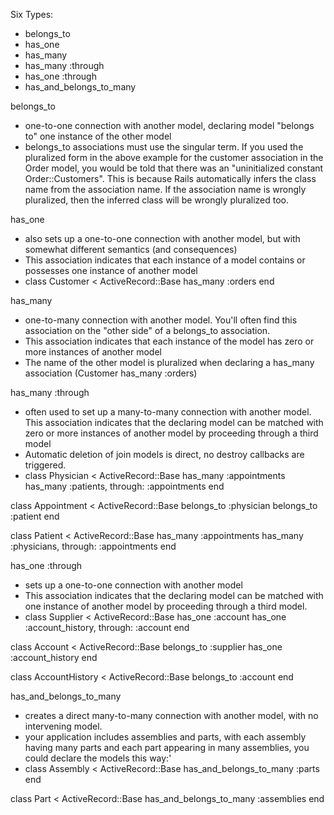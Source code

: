 Six Types:
* belongs_to
* has_one
* has_many
* has_many :through
* has_one :through
* has_and_belongs_to_many




belongs_to
 * one-to-one connection with another model, declaring model "belongs to" one instance of the other model
 * belongs_to associations must use the singular term. If you used the pluralized form in the above example for the customer association in the Order model, you would be told that there was an "uninitialized constant Order::Customers". This is because Rails automatically infers the class name from the association name. If the association name is wrongly pluralized, then the inferred class will be wrongly pluralized too.


has_one
 * also sets up a one-to-one connection with another model, but with somewhat different semantics (and consequences)
 * This association indicates that each instance of a model contains or possesses one instance of another model
 * class Customer < ActiveRecord::Base
  has_many :orders
end

has_many
 * one-to-many connection with another model. You'll often find this association on the "other side" of a belongs_to association.
 * This association indicates that each instance of the model has zero or more instances of another model
 * The name of the other model is pluralized when declaring a has_many association (Customer has_many :orders)


has_many :through
 * often used to set up a many-to-many connection with another model. This association indicates that the declaring model can be matched with zero or more instances of another model by proceeding through a third model
 * Automatic deletion of join models is direct, no destroy callbacks are triggered.
 * class Physician < ActiveRecord::Base
  has_many :appointments
  has_many :patients, through: :appointments
end

class Appointment < ActiveRecord::Base
  belongs_to :physician
  belongs_to :patient
end

class Patient < ActiveRecord::Base
  has_many :appointments
  has_many :physicians, through: :appointments
end



has_one :through
 * sets up a one-to-one connection with another model
 * This association indicates that the declaring model can be matched with one instance of another model by proceeding through a third model.
 * class Supplier < ActiveRecord::Base
  has_one :account
  has_one :account_history, through: :account
end

class Account < ActiveRecord::Base
  belongs_to :supplier
  has_one :account_history
end

class AccountHistory < ActiveRecord::Base
  belongs_to :account
end


has_and_belongs_to_many
 * creates a direct many-to-many connection with another model, with no intervening model.
 *  your application includes assemblies and parts, with each assembly having many parts and each part appearing in many assemblies, you could declare the models this way:'
 * class Assembly < ActiveRecord::Base
  has_and_belongs_to_many :parts
end

class Part < ActiveRecord::Base
  has_and_belongs_to_many :assemblies
end




